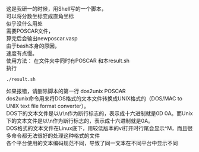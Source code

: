 这是我研一的时候，用Shell写的一个脚本，   
可以将分数坐标变成直角坐标   
似乎没什么用处   
需要POSCAR文件，  
算完后会输出newposcar.vasp  
由于bash本身的原因，  
速度有点慢。  
使用方法： 在文件夹中同时有POSCAR 和本result.sh  
执行  
```
./result.sh
```
如果报错，请删除脚本的第一行  dos2unix POSCAR   
dos2unix命令用来将DOS格式的文本文件转换成UNIX格式的（DOS/MAC to UNIX text file format converter）。   
DOS下的文本文件是以\r\n作为断行标志的，表示成十六进制就是0D 0A。而Unix下的文本文件是以\n作为断行标志的，表示成十六进制就是0A。  
  DOS格式的文本文件在Linux底下，用较低版本的vi打开时行尾会显示^M，而且很多命令都无法很好的处理这种格式的文件  
各个平台使用的文本编码规范不同，导致了同一文本在不同平台中显示不同
